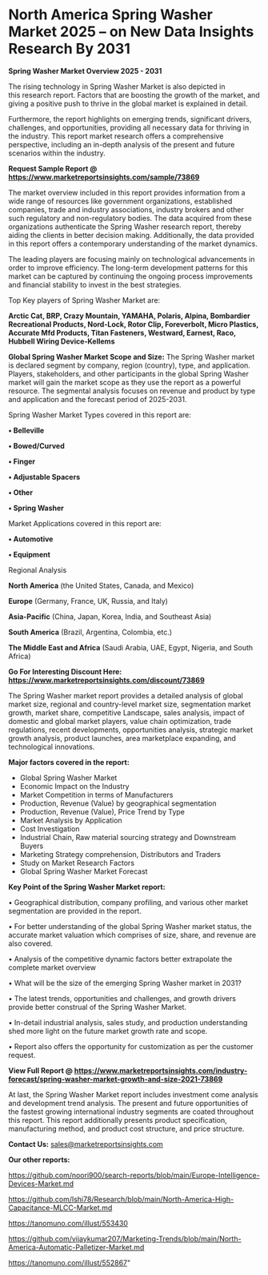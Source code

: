 # North America Spring Washer Market 2025 – on New Data Insights Research By 2031

<Strong> Spring Washer Market Overview 2025 - 2031</strong>

The rising technology in Spring Washer Market is also depicted in this research report. Factors that are boosting the growth of the market, and giving a positive push to thrive in the global market is explained in detail.

Furthermore, the report highlights on emerging trends, significant drivers, challenges, and opportunities, providing all necessary data for thriving in the industry. This report market research offers a comprehensive perspective, including an in-depth analysis of the present and future scenarios within the industry.

<strong>Request Sample Report @ <a href=https://www.marketreportsinsights.com/sample/73869>https://www.marketreportsinsights.com/sample/73869</a></strong>

The market overview included in this report provides information from a wide range of resources like government organizations, established companies, trade and industry associations, industry brokers and other such regulatory and non-regulatory bodies. The data acquired from these organizations authenticate the Spring Washer research report, thereby aiding the clients in better decision making. Additionally, the data provided in this report offers a contemporary understanding of the market dynamics.

The leading players are focusing mainly on technological advancements in order to improve efficiency. The long-term development patterns for this market can be captured by continuing the ongoing process improvements and financial stability to invest in the best strategies.

Top Key players of Spring Washer Market are:

<strong>Arctic Cat, BRP, Crazy Mountain, YAMAHA, Polaris, Alpina, Bombardier Recreational Products, Nord-Lock, Rotor Clip, Foreverbolt, Micro Plastics, Accurate Mfd Products, Titan Fasteners, Westward, Earnest, Raco, Hubbell Wiring Device-Kellems</strong>

<strong><b>Global Spring Washer Market Scope and Size:</b></strong>
The Spring Washer market is declared segment by company, region (country), type, and application. Players, stakeholders, and other participants in the global Spring Washer market will gain the market scope as they use the report as a powerful resource. The segmental analysis focuses on revenue and product by type and application and the forecast period of 2025-2031.

Spring Washer Market Types covered in this report are:

<strong>• Belleville

• Bowed/Curved

• Finger

• Adjustable Spacers

• Other

• Spring Washer</strong>

Market Applications covered in this report are:

<strong>• Automotive

• Equipment</strong> 

Regional Analysis

<strong>North America</strong> (the United States, Canada, and Mexico)

<strong>Europe</strong> (Germany, France, UK, Russia, and Italy)

<strong>Asia-Pacific</strong> (China, Japan, Korea, India, and Southeast Asia)

<strong>South America</strong> (Brazil, Argentina, Colombia, etc.)

<strong>The Middle East and Africa</strong> (Saudi Arabia, UAE, Egypt, Nigeria, and South Africa)

<strong>Go For Interesting Discount Here: <a href=https://www.marketreportsinsights.com/discount/73869>https://www.marketreportsinsights.com/discount/73869</a></strong>

The Spring Washer market report provides a detailed analysis of global market size, regional and country-level market size, segmentation market growth, market share, competitive Landscape, sales analysis, impact of domestic and global market players, value chain optimization, trade regulations, recent developments, opportunities analysis, strategic market growth analysis, product launches, area marketplace expanding, and technological innovations.

<strong><b>Major factors covered in the report:</b></strong>
<ul>
  <li>Global Spring Washer Market </li>
  <li>Economic Impact on the Industry</li>
  <li>Market Competition in terms of Manufacturers</li>
  <li>Production, Revenue (Value) by geographical segmentation</li>
  <li>Production, Revenue (Value), Price Trend by Type</li>
  <li>Market Analysis by Application</li>
  <li>Cost Investigation</li>
  <li>Industrial Chain, Raw material sourcing strategy and Downstream Buyers</li>
  <li>Marketing Strategy comprehension, Distributors and Traders</li>
  <li>Study on Market Research Factors</li>
  <li>Global Spring Washer Market Forecast</li>
</ul>

<strong><b>Key Point of the Spring Washer Market report:</b></strong>

• Geographical distribution, company profiling, and various other market segmentation are provided in the report.

• For better understanding of the global Spring Washer market status, the accurate market valuation which comprises of size, share, and revenue are also covered.

• Analysis of the competitive dynamic factors better extrapolate the complete market overview

• What will be the size of the emerging Spring Washer market in 2031?

• The latest trends, opportunities and challenges, and growth drivers provide better construal of the Spring Washer Market.

• In-detail industrial analysis, sales study, and production understanding shed more light on the future market growth rate and scope.

• Report also offers the opportunity for customization as per the customer request.

<strong><b>View Full Report @ <a href=https://www.marketreportsinsights.com/industry-forecast/spring-washer-market-growth-and-size-2021-73869>https://www.marketreportsinsights.com/industry-forecast/spring-washer-market-growth-and-size-2021-73869</a></b></strong>


At last, the Spring Washer Market report includes investment come analysis and development trend analysis. The present and future opportunities of the fastest growing international industry segments are coated throughout this report. This report additionally presents product specification, manufacturing method, and product cost structure, and price structure.

<strong>Contact Us:</strong>
sales@marketreportsinsights.com

<strong>Our other reports:</strong>

<a href=https://github.com/noori900/search-reports/blob/main/Europe-Intelligence-Devices-Market.md>https://github.com/noori900/search-reports/blob/main/Europe-Intelligence-Devices-Market.md</a>

<a href=https://github.com/Ishi78/Research/blob/main/North-America-High-Capacitance-MLCC-Market.md>https://github.com/Ishi78/Research/blob/main/North-America-High-Capacitance-MLCC-Market.md</a>

<a href=https://tanomuno.com/illust/553430>https://tanomuno.com/illust/553430</a>

<a href=https://github.com/vijaykumar207/Marketing-Trends/blob/main/North-America-Automatic-Palletizer-Market.md>https://github.com/vijaykumar207/Marketing-Trends/blob/main/North-America-Automatic-Palletizer-Market.md</a>

<a href=https://tanomuno.com/illust/552867>https://tanomuno.com/illust/552867</a>"
